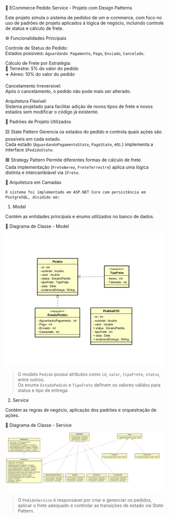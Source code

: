  🛒 ECommerce Pedido Service - Projeto com Design Patterns

Este projeto simula o sistema de pedidos de um e-commerce, com foco no uso de padrões de projeto aplicados à lógica de negócio, incluindo controle de status e cálculo de frete.



 ⚙️ Funcionalidades Principais

  Controle de Status do Pedido:  
  Estados possíveis: `Aguardando Pagamento`, `Pago`, `Enviado`, `Cancelado`.

  Cálculo de Frete por Estratégia:  
    🚛 Terrestre: 5% do valor do pedido  
    ✈️ Aéreo: 10% do valor do pedido  

  Cancelamento Irreversível:  
  Após o cancelamento, o pedido não pode mais ser alterado.

  Arquitetura Flexível:  
  Sistema projetado para facilitar adição de novos tipos de frete e novos estados sem modificar o código já existente.

 🧠 Padrões de Projeto Utilizados

 🟨 State Pattern
    Gerencia os estados do pedido e controla quais ações são possíveis em cada estado.  
    Cada estado (`AguardandoPagamentoState`, `PagoState`, etc.) implementa a interface `IPedidoState`.

 🟦 Strategy Pattern
    Permite diferentes formas de cálculo de frete.  
    Cada implementação (`FreteAereo`, `FreteTerrestre`) aplica uma lógica distinta e intercambiável via `IFrete`.



 🧱 Arquitetura em Camadas

    O sistema foi implementado em ASP.NET Core com persistência em PostgreSQL, dividido em:



 1. Model

   Contém as entidades principais e enums utilizados no banco de dados.

📌 Diagrama de Classe - Model

![DiagramaModel](./Diagramas/DiagramaModel.png)

> O modelo `Pedido` possui atributos como `id`, `valor`, `tipoFrete`, `status`, entre outros.  
> Os enums `EstadoPedido` e `TipoFrete` definem os valores válidos para status e tipo de entrega.



 2. Service

Contém as regras de negócio, aplicação dos padrões e orquestração de ações.

📌 Diagrama de Classe - Service

![DiagramaService](./Diagramas/DiagramaService.png)

> O `PedidoService` é responsável por criar e gerenciar os pedidos, aplicar o frete adequado e controlar as transições de estado via State Pattern.




